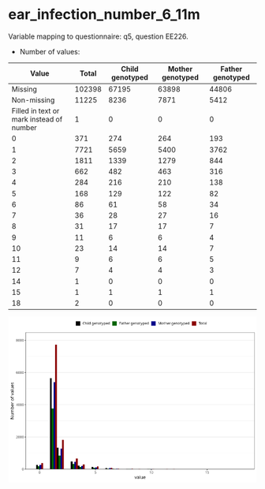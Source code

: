# ear_infection_number_6_11m
Variable mapping to questionnaire: q5, question EE226.
- Number of values:

| Value | Total | Child genotyped | Mother genotyped | Father genotyped |
| ----- | ----- | --------------- | ---------------- | ---------------- |
| Missing | 102398 | 67195 | 63898 | 44806 |
| Non-missing | 11225 | 8236 | 7871 | 5412 |
| Filled in text or mark instead of number | 1 | 0 | 0 |0 |
| 0 | 371 | 274 | 264 | 193 |
| 1 | 7721 | 5659 | 5400 | 3762 |
| 2 | 1811 | 1339 | 1279 | 844 |
| 3 | 662 | 482 | 463 | 316 |
| 4 | 284 | 216 | 210 | 138 |
| 5 | 168 | 129 | 122 | 82 |
| 6 | 86 | 61 | 58 | 34 |
| 7 | 36 | 28 | 27 | 16 |
| 8 | 31 | 17 | 17 | 7 |
| 9 | 11 | 6 | 6 | 4 |
| 10 | 23 | 14 | 14 | 7 |
| 11 | 9 | 6 | 6 | 5 |
| 12 | 7 | 4 | 4 | 3 |
| 14 | 1 | 0 | 0 | 0 |
| 15 | 1 | 1 | 1 | 1 |
| 18 | 2 | 0 | 0 | 0 |



![](ear_infection_number_6_11m_n.png)



